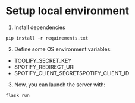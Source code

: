# Setup local environment
1. Install dependencies
```shell
pip install -r requirements.txt
```
2. Define some OS environment variables:
- TOOLIFY_SECRET_KEY
- SPOTIFY_REDIRECT_URI
- SPOTIFY_CLIENT_SECRETSPOTIFY_CLIENT_ID
3. Now, you can launch the server with:
```shell
flask run
```

